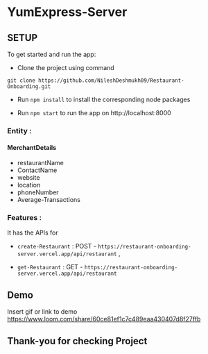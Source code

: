 # YumExpress-Server

## SETUP

To get started and run the app:

- Clone the project using command

` git clone https://github.com/NileshDeshmukh09/Restaurant-Onboarding.git `

- Run ` npm install ` to install the corresponding node packages

- Run ` npm start ` to run the app on http://localhost:8000

### Entity : 

 #### MerchantDetails         
 - restaurantName
 - ContactName
 - website
 - location
 - phoneNumber
 - Average-Transactions


### Features :

It has the APIs for 

- ` create-Restaurant ` : POST - `https://restaurant-onboarding-server.vercel.app/api/restaurant` , 


- ` get-Restaurant ` : GET - ` https://restaurant-onboarding-server.vercel.app/api/restaurant `


## Demo

Insert gif or link to demo
https://www.loom.com/share/60ce81ef1c7c489eaa430407d8f27ffb




## Thank-you  for checking Project

